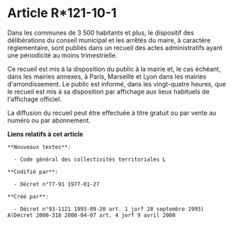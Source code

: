 # Article R*121-10-1

Dans les communes de 3 500 habitants et plus, le dispositif des délibérations du conseil municipal et les arrêtés du maire, à
caractère réglementaire, sont publiés dans un recueil des actes administratifs ayant une périodicité au moins trimestrielle.

Ce recueil est mis à la disposition du public à la mairie et, le cas échéant, dans les mairies annexes, à Paris, Marseille et
Lyon dans les mairies d'arrondissement. Le public est informé, dans les vingt-quatre heures, que le recueil est mis à sa
disposition par affichage aux lieux habituels de l'affichage officiel.

La diffusion du recueil peut être effectuée à titre gratuit ou par vente au numéro ou par abonnement.

**Liens relatifs à cet article**

	**Nouveaux textes**:

	  - Code général des collectivités territoriales L

	**Codifié par**:

	  - Décret n°77-91 1977-01-27

	**Créé par**:

	  - Décret n°93-1121 1993-09-20 art. 1 jorf 28 septembre 1993) A(Décret 2000-318 2000-04-07 art. 4 jorf 9 avril 2000
